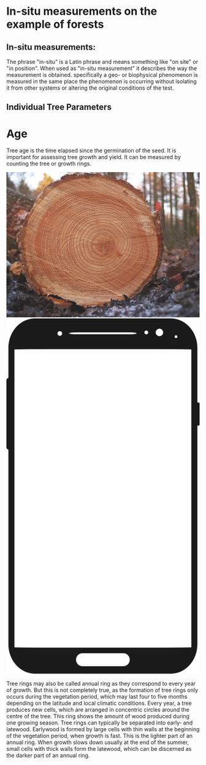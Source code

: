 # In-situ measurements on the example of forests

## In-situ measurements:  
The phrase "in-situ" is a Latin phrase and means something like "on site" or "in position". When used as "in-situ measurement" it describes the way the measurement is obtained. specifically a geo- or biophysical phenomenon is measured in the same place the phenomenon is occurring without isolating it from other systems or altering the original conditions of the test.

## Individual Tree Parameters

# Age

Tree age is the time elapsed since the germination of the seed. It is important for assessing tree growth and yield. It can be measured by counting the tree or growth rings.

<img src="images/Tree_rings.jpg" alt="Tree rings" class="inline"/>

<img src="images/pixbay_smartphone-2237421_1280.png" alt="hi" class="inline"/>

Tree rings may also be called annual ring as they correspond to every year of growth.
But this is not completely true, as the formation of tree rings only occurs during the
vegetation period, which may last four to five months depending on the latitude and
local climatic conditions.
Every year, a tree produces new cells, which are arranged in concentric circles around
the centre of the tree. This ring shows the amount of wood produced during one
growing season. Tree rings can typically be separated into early‐ and latewood.
Earlywood is formed by large cells with thin walls at the beginning of the vegetation
period, when growth is fast. This is the lighter part of an annual ring. When growth
slows down usually at the end of the summer, small cells with thick walls form the
latewood, which can be discerned as the darker part of an annual ring.
